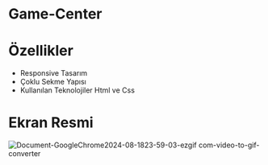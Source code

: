 # Game-Center
# Özellikler
- Responsive Tasarım
- Çoklu Sekme Yapısı
- Kullanılan Teknolojiler Html ve Css

 # Ekran Resmi
![Document-GoogleChrome2024-08-1823-59-03-ezgif com-video-to-gif-converter](https://github.com/user-attachments/assets/bab8140a-ee3d-460c-aef4-fc7a339c3e0d)
